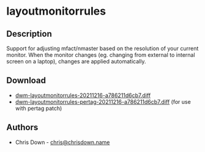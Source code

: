 layoutmonitorrules
==================

Description
-----------
Support for adjusting mfact/nmaster based on the resolution of your current
monitor. When the monitor changes (eg. changing from external to internal
screen on a laptop), changes are applied automatically.


Download
--------
* [dwm-layoutmonitorrules-20211216-a786211d6cb7.diff](dwm-layoutmonitorrules-20211216-a786211d6cb7.diff)
* [dwm-layoutmonitorrules-pertag-20211216-a786211d6cb7.diff](dwm-layoutmonitorrules-pertag-20211216-a786211d6cb7.diff) (for use with pertag patch)

Authors
-------
* Chris Down - <chris@chrisdown.name>
